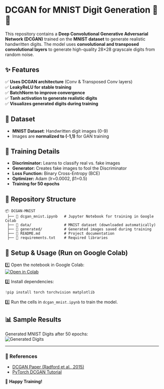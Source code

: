 # **DCGAN for MNIST Digit Generation** 🎨🔢  

This repository contains a **Deep Convolutional Generative Adversarial Network (DCGAN)** trained on the **MNIST dataset** to generate realistic handwritten digits. The model uses **convolutional and transposed convolutional layers** to generate high-quality 28×28 grayscale digits from random noise.  

## **✨ Features**  
✅ **Uses DCGAN architecture** (Conv & Transposed Conv layers)  
✅ **LeakyReLU for stable training**  
✅ **BatchNorm to improve convergence**  
✅ **Tanh activation to generate realistic digits**  
✅ **Visualizes generated digits during training**  

## **📌 Dataset**  
- **MNIST Dataset**: Handwritten digit images (0-9)  
- Images are **normalized to (-1,1)** for GAN training  

## **🚀 Training Details**  
- **Discriminator:** Learns to classify real vs. fake images  
- **Generator:** Creates fake images to fool the Discriminator  
- **Loss Function:** Binary Cross-Entropy (BCE)  
- **Optimizer:** Adam (lr=0.0002, β1=0.5)  
- **Training for 50 epochs**  

## **📂 Repository Structure**  
```
📦 DCGAN-MNIST  
 ├── 📄 dcgan_mnist.ipynb   # Jupyter Notebook for training in Google Colab  
 ├── 📂 data/               # MNIST dataset (downloaded automatically)  
 ├── 📂 generated/          # Generated images saved during training  
 ├── 📄 README.md           # Project documentation  
 ├── 📄 requirements.txt    # Required libraries  
```

## **🔧 Setup & Usage (Run on Google Colab)**  
1️⃣ Open the notebook in Google Colab:  
[![Open in Colab](https://colab.research.google.com/assets/colab-badge.svg)](https://colab.research.google.com/github/YOUR_USERNAME/DCGAN-MNIST/blob/main/dcgan_mnist.ipynb)

2️⃣ Install dependencies:  
```python
!pip install torch torchvision matplotlib
```  
3️⃣ Run the cells in `dcgan_mnist.ipynb` to train the model.  

## **📊 Sample Results**  
Generated MNIST Digits after 50 epochs:  
![Generated Digits](https://user-images.githubusercontent.com/example/generated_digits.png)  

---
### **🔗 References**  
- [DCGAN Paper (Radford et al., 2015)](https://arxiv.org/abs/1511.06434)  
- [PyTorch DCGAN Tutorial](https://pytorch.org/tutorials/beginner/dcgan_faces_tutorial.html)  

🚀 **Happy Training!**

